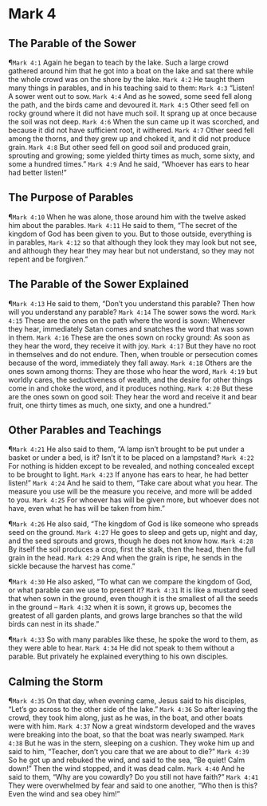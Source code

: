 # Mark 4

## The Parable of the Sower
¶`Mark 4:1` Again he began to teach by the lake. Such a large crowd gathered around him that he got into a boat on the lake and sat there while the whole crowd was on the shore by the lake.
`Mark 4:2` He taught them many things in parables, and in his teaching said to them:
`Mark 4:3` “Listen! A sower went out to sow.
`Mark 4:4` And as he sowed, some seed fell along the path, and the birds came and devoured it.
`Mark 4:5` Other seed fell on rocky ground where it did not have much soil. It sprang up at once because the soil was not deep.
`Mark 4:6` When the sun came up it was scorched, and because it did not have sufficient root, it withered.
`Mark 4:7` Other seed fell among the thorns, and they grew up and choked it, and it did not produce grain.
`Mark 4:8` But other seed fell on good soil and produced grain, sprouting and growing; some yielded thirty times as much, some sixty, and some a hundred times.”
`Mark 4:9` And he said, “Whoever has ears to hear had better listen!”

## The Purpose of Parables
¶`Mark 4:10` When he was alone, those around him with the twelve asked him about the parables.
`Mark 4:11` He said to them, “The secret of the kingdom of God has been given to you. But to those outside, everything is in parables,
`Mark 4:12` so that although they look they may look but not see, and although they hear they may hear but not understand, so they may not repent and be forgiven.”

## The Parable of the Sower Explained
¶`Mark 4:13` He said to them, “Don’t you understand this parable? Then how will you understand any parable?
`Mark 4:14` The sower sows the word.
`Mark 4:15` These are the ones on the path where the word is sown: Whenever they hear, immediately Satan comes and snatches the word that was sown in them.
`Mark 4:16` These are the ones sown on rocky ground: As soon as they hear the word, they receive it with joy.
`Mark 4:17` But they have no root in themselves and do not endure. Then, when trouble or persecution comes because of the word, immediately they fall away.
`Mark 4:18` Others are the ones sown among thorns: They are those who hear the word,
`Mark 4:19` but worldly cares, the seductiveness of wealth, and the desire for other things come in and choke the word, and it produces nothing.
`Mark 4:20` But these are the ones sown on good soil: They hear the word and receive it and bear fruit, one thirty times as much, one sixty, and one a hundred.”

## Other Parables and Teachings
¶`Mark 4:21` He also said to them, “A lamp isn’t brought to be put under a basket or under a bed, is it? Isn’t it to be placed on a lampstand?
`Mark 4:22` For nothing is hidden except to be revealed, and nothing concealed except to be brought to light.
`Mark 4:23` If anyone has ears to hear, he had better listen!”
`Mark 4:24` And he said to them, “Take care about what you hear. The measure you use will be the measure you receive, and more will be added to you.
`Mark 4:25` For whoever has will be given more, but whoever does not have, even what he has will be taken from him.”

¶`Mark 4:26` He also said, “The kingdom of God is like someone who spreads seed on the ground.
`Mark 4:27` He goes to sleep and gets up, night and day, and the seed sprouts and grows, though he does not know how.
`Mark 4:28` By itself the soil produces a crop, first the stalk, then the head, then the full grain in the head.
`Mark 4:29` And when the grain is ripe, he sends in the sickle because the harvest has come.”

¶`Mark 4:30` He also asked, “To what can we compare the kingdom of God, or what parable can we use to present it?
`Mark 4:31` It is like a mustard seed that when sown in the ground, even though it is the smallest of all the seeds in the ground –
`Mark 4:32` when it is sown, it grows up, becomes the greatest of all garden plants, and grows large branches so that the wild birds can nest in its shade.”

¶`Mark 4:33` So with many parables like these, he spoke the word to them, as they were able to hear.
`Mark 4:34` He did not speak to them without a parable. But privately he explained everything to his own disciples.

## Calming the Storm
¶`Mark 4:35` On that day, when evening came, Jesus said to his disciples, “Let’s go across to the other side of the lake.”
`Mark 4:36` So after leaving the crowd, they took him along, just as he was, in the boat, and other boats were with him.
`Mark 4:37` Now a great windstorm developed and the waves were breaking into the boat, so that the boat was nearly swamped.
`Mark 4:38` But he was in the stern, sleeping on a cushion. They woke him up and said to him, “Teacher, don’t you care that we are about to die?”
`Mark 4:39` So he got up and rebuked the wind, and said to the sea, “Be quiet! Calm down!” Then the wind stopped, and it was dead calm.
`Mark 4:40` And he said to them, “Why are you cowardly? Do you still not have faith?”
`Mark 4:41` They were overwhelmed by fear and said to one another, “Who then is this? Even the wind and sea obey him!”

